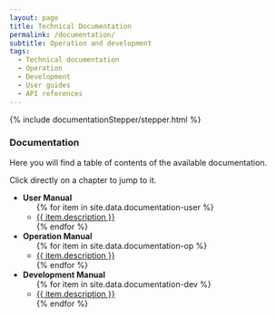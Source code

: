 ```yaml
---
layout: page
title: Technical Documentation
permalink: /documentation/
subtitle: Operation and development
tags: 
  - Technical documentation
  - Operation
  - Development
  - User guides
  - API references
---
```


<!-- Show the current active documentation page -->
{% include documentationStepper/stepper.html %}

### Documentation

Here you will find a table of contents of the available documentation. 

Click directly on a chapter to jump to it.

<ul>
  <li><strong>User Manual</strong>
    <ul>
      {% for item in site.data.documentation-user %}
        <li><a href="{{ item.path }}" onclick="updateStepper('User Manual', '{{ item.title }}', '{{ item.path }}')">{{ item.description }}</a></li>
      {% endfor %}
    </ul>
  </li>
  <li><strong>Operation Manual</strong>
    <ul>
      {% for item in site.data.documentation-op %}
        <li><a href="{{ item.path }}" onclick="updateStepper('Operation Manual', '{{ item.title }}', '{{ item.path }}')">{{ item.description }}</a></li>
      {% endfor %}
    </ul>
  </li>
    <li><strong>Development Manual</strong>
    <ul>
      {% for item in site.data.documentation-dev %}
        <li><a href="{{ item.path }}" onclick="updateStepper('Development Manual', '{{ item.title }}', '{{ item.path }}')">{{ item.description }}</a></li>
      {% endfor %}
    </ul>
  </li>
</ul>